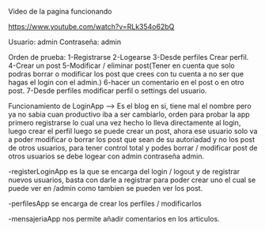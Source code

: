 Video de la pagina funcionando

https://www.youtube.com/watch?v=RLk354o62bQ

Usuario: admin Contraseña: admin

Orden de prueba: 
1-Registrarse
2-Logearse
3-Desde perfiles Crear perfil.
4-Crear un post
5-Modificar / eliminar post(Tener en cuenta que solo podras borrar o modificar los post que crees con tu cuenta a no ser que hagas el login con el admin.)
6-hacer un comentario en el post o en otro post.
7-Desde perfiles modificar perfil o settings del usuario.










Funcionamiento de LoginApp --> Es el blog en si, tiene mal el nombre pero ya no sabia cuan productivo iba a ser cambiarlo, orden para probar la app primero registrarse lo cual una vez hecho lo lleva directamente al login, luego crear el perfil luego se puede crear un post, ahora ese usuario solo va a poder modificar o borrar los post que sean de su autoriadad y no los post de otros usuarios, para tener control total y podes borrar / modificar post de otros usuarios se debe logear con admin contraseña admin.

-registerLoginApp es la que se encarga del login / logout y de registrar nuevos usuarios, basta con darle a registrar para poder crear uno el cual se puede ver en /admin como tambien se pueden ver los post.

-perfilesApp se encarga de crear los perfiles / modificarlos

-mensajeriaApp nos permite añadir comentarios en los articulos.
